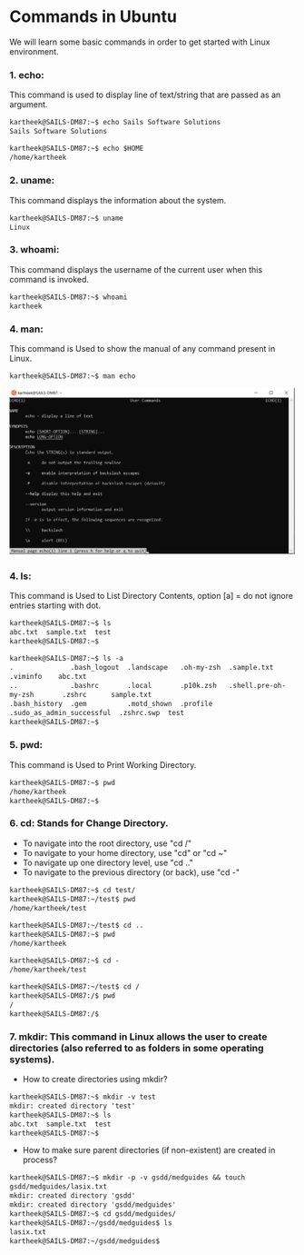 # Commands in Ubuntu
We will learn some basic commands in order to get started with Linux environment.
### 1. echo: 
This command is used to display line of text/string that are passed as an argument.
```
kartheek@SAILS-DM87:~$ echo Sails Software Solutions
Sails Software Solutions
```
```
kartheek@SAILS-DM87:~$ echo $HOME
/home/kartheek
```
### 2. uname: 
This command displays the information about the system.
```
kartheek@SAILS-DM87:~$ uname
Linux
```
### 3. whoami: 
This command displays the username of the current user when this command is invoked.
```
kartheek@SAILS-DM87:~$ whoami
kartheek
```
### 4. man: 
This command is Used to show the manual of any command present in Linux.
```
kartheek@SAILS-DM87:~$ man echo
```
![Output of echo man](https://github.com/kartheek91/katacoda-scenarios/blob/main/linux-101/images/man.png)
### 4. ls: 
This command is Used to List Directory Contents, option  [a] = do not ignore entries starting with dot.

```
kartheek@SAILS-DM87:~$ ls
abc.txt  sample.txt  test
kartheek@SAILS-DM87:~$  
```
```
kartheek@SAILS-DM87:~$ ls -a
.              .bash_logout  .landscape   .oh-my-zsh  .sample.txt                .viminfo    abc.txt
..             .bashrc       .local       .p10k.zsh   .shell.pre-oh-my-zsh       .zshrc      sample.txt
.bash_history  .gem          .motd_shown  .profile    .sudo_as_admin_successful  .zshrc.swp  test
kartheek@SAILS-DM87:~$    
```
### 5. pwd: 
This command is Used to Print Working Directory.
```
kartheek@SAILS-DM87:~$ pwd
/home/kartheek
kartheek@SAILS-DM87:~$    
```

### 6. cd: Stands for Change Directory.
- To navigate into the root directory, use "cd /"
- To navigate to your home directory, use "cd" or "cd ~"
- To navigate up one directory level, use "cd .."
- To navigate to the previous directory (or back), use "cd -"
```
kartheek@SAILS-DM87:~$ cd test/
kartheek@SAILS-DM87:~/test$ pwd
/home/kartheek/test
```
```
kartheek@SAILS-DM87:~/test$ cd ..
kartheek@SAILS-DM87:~$ pwd
/home/kartheek
```
```
kartheek@SAILS-DM87:~$ cd -
/home/kartheek/test
```
```
kartheek@SAILS-DM87:~/test$ cd /
kartheek@SAILS-DM87:/$ pwd
/
kartheek@SAILS-DM87:/$    
```
### 7. mkdir: This command in Linux allows the user to create directories (also referred to as folders in some operating systems).

- How to create directories using mkdir?

```
kartheek@SAILS-DM87:~$ mkdir -v test
mkdir: created directory 'test'
kartheek@SAILS-DM87:~$ ls
abc.txt  sample.txt  test
kartheek@SAILS-DM87:~$                                                                                       
```
-  How to make sure parent directories (if non-existent) are created in process?

```
kartheek@SAILS-DM87:~$ mkdir -p -v gsdd/medguides && touch gsdd/medguides/lasix.txt
mkdir: created directory 'gsdd'
mkdir: created directory 'gsdd/medguides'
kartheek@SAILS-DM87:~$ cd gsdd/medguides/
kartheek@SAILS-DM87:~/gsdd/medguides$ ls
lasix.txt
kartheek@SAILS-DM87:~/gsdd/medguides$    
```